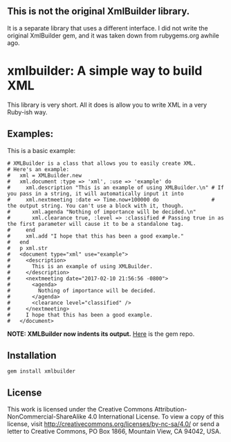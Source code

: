## This is not the original XmlBuilder library.
It is a separate library that uses a different interface. I did not write the original XmlBuilder gem, and it was taken down from rubygems.org awhile ago.


# xmlbuilder: A simple way to build XML
This library is very short. All it does is allow you to write XML in a very Ruby-ish way.

## Examples:
This is a basic example:
```
# XMLBuilder is a class that allows you to easily create XML.
# Here's an example:
#   xml = XMLBuilder.new
#   xml.document :type => 'xml', :use => 'example' do
#     xml.description "This is an example of using XMLBuilder.\n" # If you pass in a string, it will automatically input it into
#     xml.nextmeeting :date => Time.now+100000 do                 # the output string. You can't use a block with it, though.
#       xml.agenda "Nothing of importance will be decided.\n"
#       xml.clearance true, :level => :classified # Passing true in as the first parameter will cause it to be a standalone tag.
#     end
#     xml.add "I hope that this has been a good example."
#   end
#   p xml.str
#   <document type="xml" use="example">
#     <description>
#       This is an example of using XMLBuilder.
#     </description>
#     <nextmeeting date="2017-02-10 21:56:56 -0800">
#       <agenda>
#         Nothing of importance will be decided.
#       </agenda>
#       <clearance level="classified" />
#     </nextmeeting>
#     I hope that this has been a good example.
#   </document>
```
**NOTE: XMLBuilder now indents its output.**
[Here](https://rubygems.org/gems/xmlbuilder) is the gem repo.

## Installation
`gem install xmlbuilder`

## License
This work is licensed under the Creative Commons Attribution-NonCommercial-ShareAlike 4.0 International License. To view a copy of this license, visit http://creativecommons.org/licenses/by-nc-sa/4.0/ or send a letter to Creative Commons, PO Box 1866, Mountain View, CA 94042, USA.
